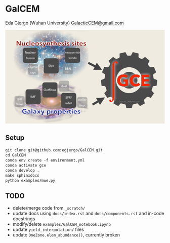 # GalCEM

Eda Gjergo (Wuhan University) <GalacticCEM@gmail.com>

![GalCEM flowchart](/docs/figs/GalCEMdiagram.jpg "GalCEM flowchart")

## Setup

```
git clone git@github.com:egjergo/GalCEM.git
cd GalCEM
conda env create -f environment.yml
conda activate gce
conda develop .
make sphinxdocs
python examples/mwe.py
```

## TODO

- delete/merge code from `_scratch/`
- update docs using `docs/index.rst` and `docs/components.rst` and in-code docstrings
- modify/delete `examples/GalCEM_notebook.ipynb`
- update `yield_interpolation/` files
- update `OneZone.elem_abundance()`, currently broken
